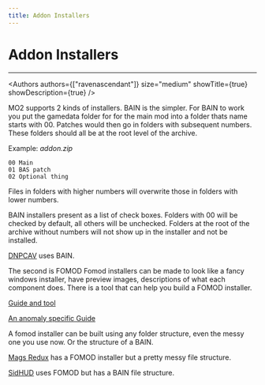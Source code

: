```yaml
---
title: Addon Installers
---
```


# Addon Installers

___

<Authors
  authors={["ravenascendant"]}
  size="medium"
  showTitle={true}
  showDescription={true}
/>

MO2 supports 2 kinds of installers.
BAIN is the simpler.
For BAIN to work you put the gamedata folder for for the main mod into a folder thats name starts with 00.
Patches would then go in folders with subsequent numbers.
These folders should all be at the root level of the archive.

Example: *addon.zip*

```plaintext
00 Main
01 BAS patch
02 Optional thing
```

Files in folders with higher numbers will overwrite those in folders with lower numbers.

BAIN installers present as a list of check boxes. Folders with 00 will be checked by default, all others will be unchecked. Folders at the root of the archive without numbers will not show up in the installer and not be installed.

[DNPCAV](https://www.moddb.com/mods/stalker-anomaly/addons/dynamic-npc-armor-visuals) uses BAIN.

The second is FOMOD
Fomod installers can be made to look like a fancy windows installer, have preview images, descriptions of what each component does.
There is a tool that can help you build a FOMOD installer.

[Guide and tool](https://wiki.nexusmods.com/index.php/How_to_create_mod_installers)

[An anomaly specific Guide](https://drive.google.com/file/d/10CP5wsPb5OO9Zf53G1N_bUHGeF_c4rvn/view?usp=sharing)

A fomod installer can be built using any folder structure, even the messy one you use now. Or the structure of a BAIN.

[Mags Redux](https://www.moddb.com/mods/stalker-anomaly/addons/armr-arti-and-ravenascendants-mags-redux/) has a FOMOD installer but a pretty messy file structure.

[SidHUD](https://www.moddb.com/mods/stalker-anomaly/addons/sidhud) uses FOMOD but has a BAIN file structure.
